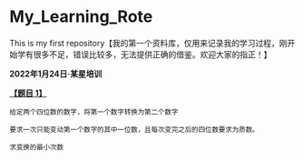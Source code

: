# My_Learning_Rote
This is my first repository【我的第一个资料库，仅用来记录我的学习过程，刚开始学有很多不足，错误比较多，无法提供正确的借鉴。欢迎大家的指正！】


**2022年1月24日·某星培训**

**[【题目 1】](https://github.com/CyclingPeach/My_Learning_Rote/blob/master/BFS/%E6%95%B0%E5%AD%97%E5%8F%98%E6%8D%A2%E9%A2%98.md)**

    给定两个四位数的数字，将第一个数字转换为第二个数字

    要求一次只能变动第一个数字的其中一位数，且每次变完之后的四位数要求为质数。

    求变换的最小次数
